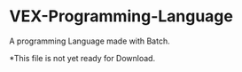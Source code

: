 # VEX-Programming-Language
A programming Language made with Batch.

*This file is not yet ready for Download.
